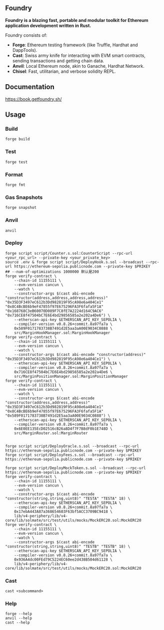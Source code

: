 ## Foundry

**Foundry is a blazing fast, portable and modular toolkit for Ethereum application development written in Rust.**

Foundry consists of:

- **Forge**: Ethereum testing framework (like Truffle, Hardhat and DappTools).
- **Cast**: Swiss army knife for interacting with EVM smart contracts, sending transactions and getting chain data.
- **Anvil**: Local Ethereum node, akin to Ganache, Hardhat Network.
- **Chisel**: Fast, utilitarian, and verbose solidity REPL.

## Documentation

<https://book.getfoundry.sh/>

## Usage

### Build

```shell
forge build
```

### Test

```shell
forge test
```

### Format

```shell
forge fmt
```

### Gas Snapshots

```shell
forge snapshot
```

### Anvil

```shell
anvil
```

### Deploy

```shell
forge script script/Counter.s.sol:CounterScript --rpc-url <your_rpc_url> --private-key <your_private_key>
source .env & forge script script/DeployHook.s.sol --broadcast --rpc-url https://ethereum-sepolia.publicnode.com --private-key $PRIKEY
## --num-of-optimizations 1000000 默认是200
forge verify-contract \
    --chain-id 11155111 \
    --evm-version cancun \
    --watch \
    --constructor-args $(cast abi-encode "constructor(address,address,address,address)" "0x35D3F3497eC612b3Dd982819F95cA98e6a404Ce1" "0x8C4BcBE6b9eF47855f97E675296FA3F6fafa5F1A" "0x168768C3eB60070D089F7C8fE7A2224d164C9AC6" "0x716CE8f47504bC7E6E4bd29856585a2e202a4De6") \
    --etherscan-api-key $ETHERSCAN_API_KEY_SEPOLIA \
    --compiler-version v0.8.26+commit.8a97fa7a \
    0x589F0171783738B7491d2E5aa3aA00E9034C0888 \
    src/MarginHookManager.sol:MarginHookManager
forge verify-contract \
    --chain-id 11155111 \
    --evm-version cancun \
    --watch \
    --constructor-args $(cast abi-encode "constructor(address)" "0x35D3F3497eC612b3Dd982819F95cA98e6a404Ce1") \
    --etherscan-api-key $ETHERSCAN_API_KEY_SEPOLIA \
    --compiler-version v0.8.26+commit.8a97fa7a \
    0x716CE8f47504bC7E6E4bd29856585a2e202a4De6 \
    src/MarginPositionManager.sol:MarginPositionManager
forge verify-contract \
    --chain-id 11155111 \
    --evm-version cancun \
    --watch \
    --constructor-args $(cast abi-encode "constructor(address,address,address)" "0x35D3F3497eC612b3Dd982819F95cA98e6a404Ce1" "0x8C4BcBE6b9eF47855f97E675296FA3F6fafa5F1A" "0x589F0171783738B7491d2E5aa3aA00E9034C0888") \
    --etherscan-api-key $ETHERSCAN_API_KEY_SEPOLIA \
    --compiler-version v0.8.26+commit.8a97fa7a \
    0x6E0EE135EcD02516cB26a8D4f7F7B8dF0b1E748D \
    src/MarginRouter.sol:MarginRouter


forge script script/DeployOracle.s.sol --broadcast --rpc-url https://ethereum-sepolia.publicnode.com --private-key $PRIKEY
forge script script/DeployFees.s.sol --broadcast --rpc-url https://ethereum-sepolia.publicnode.com --private-key $PRIKEY

forge script script/DeployMockToken.s.sol --broadcast --rpc-url https://ethereum-sepolia.publicnode.com --private-key $PRIKEY
forge verify-contract \
    --chain-id 11155111 \
    --evm-version cancun \
    --watch \
    --constructor-args $(cast abi-encode "constructor(string,string,uint8)" "TESTA" "TESTA" 18) \
    --etherscan-api-key $ETHERSCAN_API_KEY_SEPOLIA \
    --compiler-version v0.8.26+commit.8a97fa7a \
    0x17ebA443A87a368654603F63bf5ACC3709BC9418 \
    lib/v4-periphery/lib/v4-core/lib/solmate/src/test/utils/mocks/MockERC20.sol:MockERC20
forge verify-contract \
    --chain-id 11155111 \
    --evm-version cancun \
    --watch \
    --constructor-args $(cast abi-encode "constructor(string,string,uint8)" "TESTB" "TESTB" 18) \
    --etherscan-api-key $ETHERSCAN_API_KEY_SEPOLIA \
    --compiler-version v0.8.26+commit.8a97fa7a \
    0x936A4dc00FEd79C5224EC60ee2d438B504d61128 \
    lib/v4-periphery/lib/v4-core/lib/solmate/src/test/utils/mocks/MockERC20.sol:MockERC20
```

### Cast

```shell
cast <subcommand>
```

### Help

```shell
forge --help
anvil --help
cast --help
```
